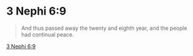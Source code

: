 # 3 Nephi 6:9

> And thus passed away the twenty and eighth year, and the people had continual peace.

[3 Nephi 6:9](https://www.churchofjesuschrist.org/study/scriptures/bofm/3-ne/6?lang=eng&id=p9#p9)


